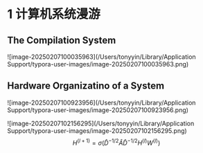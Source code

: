 # 1 计算机系统漫游

## The Compilation System

![image-20250207100035963](/Users/tonyyin/Library/Application Support/typora-user-images/image-20250207100035963.png)

## Hardware Organizatino of a System

![image-20250207100923956](/Users/tonyyin/Library/Application Support/typora-user-images/image-20250207100923956.png)

![image-20250207102156295](/Users/tonyyin/Library/Application Support/typora-user-images/image-20250207102156295.png)
$$
H^{(l+1)} = \sigma(\hat{D}^{-1/2} \hat{A} \hat{D}^{-1/2} H^{(l)} W^{(l)})
$$
